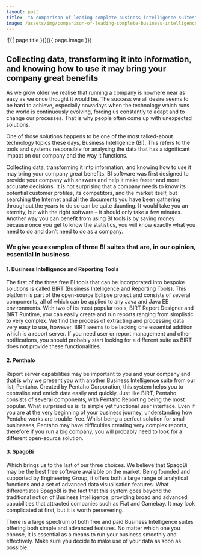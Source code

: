 ```yaml
---
layout: post
title:  "A comparison of leading complete business intelligence suites"
image: /assets/img/comparison-of-leading-complete-business-intelligence-suites.jpg
---
```


![{{ page.title }}]({{ page.image }})

## Collecting data, transforming it into information, and knowing how to use it may bring your company great benefits
As we grow older we realise that running a company is nowhere near as easy as we once thought it would be. The success we all desire seems to be hard to achieve, especially nowadays when the technology which runs the world is continuously evolving, forcing us constantly to adapt and to change our processes. That is why people often come up with unexpected solutions.

One of those solutions happens to be one of the most talked-about technology topics these days, Business Intelligence (BI). This refers to the tools and systems responsible for analysing the data that has a significant impact on our company and the way it functions.

Collecting data, transforming it into information, and knowing how to use it may bring your company great benefits. BI software was first designed to provide your company with answers and help it make faster and more accurate decisions. It is not surprising that a company needs to know its potential customer profiles, its competitors, and the market itself, but searching the Internet and all the documents you have been gathering throughout the years to do so can be quite daunting. It would take you an eternity, but with the right software – it should only take a few minutes. Another way you can benefit from using BI tools is by saving money because once you get to know the statistics, you will know exactly what you need to do and don’t need to do as a company.

### We give you examples of three BI suites that are, in our opinion, essential in business. 

#### 1. Business Intelligence and Reporting Tools
The first of the three free BI tools that can be incorporated into bespoke solutions is called BIRT (Business Intelligence and Reporting Tools). This platform is part of the open-source Eclipse project and consists of several components, all of which can be applied to any Java and Java EE environments. With two of its most popular tools, BIRT Report Designer and BIRT Runtime, you can easily create and run reports ranging from simplistic to very complex. We find the process of extracting and processing data very easy to use, however, BIRT seems to be lacking one essential addition which is a report server. If you need user or report management and other notifications, you should probably start looking for a different suite as BIRT does not provide these functionalities.

#### 2. Penthalo
Report server capabilities may be important to you and your company and that is why we present you with another Business Intelligence suite from our list, Pentaho. Created by Pentaho Corporation, this system helps you to centralise and enrich data easily and quickly. Just like BIRT, Pentaho consists of several components, with Pentaho Reporting being the most popular. What surprised us is its simple yet functional user interface. Even if you are at the very beginning of your business journey, understanding how Pentaho works are trouble-free. Whilst being a perfect solution for small businesses, Pentaho may have difficulties creating very complex reports, therefore if you run a big company, you will probably need to look for a different open-source solution.

#### 3. SpagoBi
Which brings us to the last of our three choices. We believe that SpagoBi may be the best free software available on the market. Being founded and supported by Engineering Group, it offers both a large range of analytical functions and a set of advanced data visualisation features. What differentiates SpagoBI is the fact that this system goes beyond the traditional notion of Business Intelligence, providing broad and advanced capabilities that attracted companies such as Fiat and Gamebay. It may look complicated at first, but it is worth persevering.

There is a large spectrum of both free and paid Business Intelligence suites offering both simple and advanced features. No matter which one you choose, it is essential as a means to run your business smoothly and effectively. Make sure you decide to make use of your data as soon as possible.
